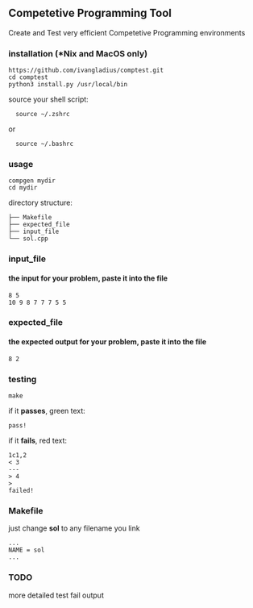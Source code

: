 
## Competetive Programming Tool
 Create and Test very efficient Competetive Programming environments 
### installation (*Nix and MacOS only)
```
https://github.com/ivangladius/comptest.git
cd comptest
python3 install.py /usr/local/bin
```
source your shell script: 
```
  source ~/.zshrc
```
or 
```
  source ~/.bashrc
```
### usage 
```
compgen mydir
cd mydir
```
directory structure:
```
├── Makefile
├── expected_file
├── input_file
└── sol.cpp
```

### input_file 
#### the input for your problem, paste it into the file
```
8 5
10 9 8 7 7 7 5 5
```
### expected_file 
#### the expected output for your problem, paste it into the file
```
8 2
```
### testing
```
make
```
if it **passes**, green text: 
```
pass!
```
if it **fails**, red text: 
```
1c1,2
< 3
---
> 4
>
failed!
```
### Makefile
just change **sol** to any filename you link
```
...
NAME = sol
...
```
### TODO
more detailed test fail output
